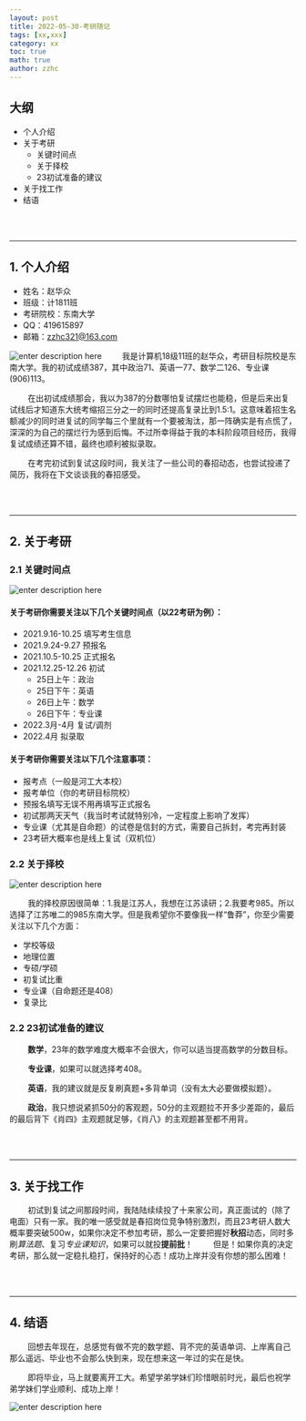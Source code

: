 ```yaml
---
layout: post
title: 2022-05-30-考研随记 
tags: [xx,xxx]
category: xx
toc: true
math: true
author: zzhc
---
```



## 大纲

 - 个人介绍
 - 关于考研
     - 关键时间点
     - 关于择校
     - 23初试准备的建议
 - 关于找工作
 - 结语


<br>
<br>

***

## 1. 个人介绍

 - 姓名：赵华众
 - 班级：计1811班
 - 考研院校：东南大学
 - QQ：419615897
 - 邮箱：zzhc321@163.com
   


![enter description here](http://img.zzhc321.xyz/blog/1653911934004.png)
&emsp;&emsp; 我是计算机18级11班的赵华众<i class="fas fa-smile"></i>，考研目标院校是东南大学。我的初试成绩387，其中政治71、英语一77、数学二126、专业课(906)113。

&emsp;&emsp; 在出初试成绩那会，我以为387的分数哪怕复试摆烂也能稳，但是后来出复试线后才知道东大统考缩招三分之一的同时还提高复录比到1.5:1<i class="far fa-sad-cry"></i>。这意味着招生名额减少的同时进复试的同学每三个里就有一个要被淘汰，那一阵确实是有点慌了，深深的为自己的摆烂行为感到后悔<i class="far fa-frown"></i>。不过所幸得益于我的本科阶段项目经历，我得复试成绩还算不错，最终也顺利被拟录取。

&emsp;&emsp; 在考完初试到复试这段时间，我关注了一些公司的春招动态，也尝试投递了简历，我将在下文谈谈我的春招感受。



<br>
<br>

***

## 2. 关于考研

### 2.1 关键时间点

![enter description here](http://img.zzhc321.xyz/blog/1653912775514.png)


#### 关于考研你需要关注以下几个关键时间点（以22考研为例）：

 - 2021.9.16-10.25 填写考生信息
 - 2021.9.24-9.27 预报名
 - 2021.10.5-10.25 正式报名
 - 2021.12.25-12.26 初试
     - 25日上午：政治
     - 25日下午：英语
     - 26日上午：数学
     - 26日下午：专业课
 - 2022.3月-4月 复试/调剂
 - 2022.4月 拟录取

#### 关于考研你需要关注以下几个注意事项：

 - 报考点（一般是河工大本校）
 - 报考单位（你的考研目标院校）
 - 预报名填写无误不用再填写正式报名
 - 初试那两天天气（我当时考试就特别冷，一定程度上影响了发挥）
 - 专业课（尤其是自命题）的试卷是信封的方式，需要自己拆封，考完再封装
 - 23考研大概率也是线上复试（双机位）





### 2.2 关于择校
![enter description here](http://img.zzhc321.xyz/blog/1653913107249.png)

&emsp;&emsp; 我的择校原因很简单：1.我是江苏人，我想在江苏读研；2.我要考985。所以选择了江苏唯二的985东南大学。但是我希望你不要像我一样“鲁莽”，你至少需要关注以下几个方面：

 - 学校等级
 - 地理位置
 - 专硕/学硕
 - 初复试比重
 - 专业课（自命题还是408）
 - 复录比

### 2.2 23初试准备的建议

&emsp;&emsp; **数学**，23年的数学难度大概率不会很大，你可以适当提高数学的分数目标。

&emsp;&emsp; **专业课**，如果可以就选择考408。

&emsp;&emsp; **英语**，我的建议就是反复刷真题+多背单词（没有太大必要做模拟题）。

&emsp;&emsp; **政治**，我只想说紧抓50分的客观题，50分的主观题拉不开多少差距的，最后的最后背下《肖四》主观题就足够，《肖八》的主观题甚至都不用背。



<br>
<br>

***

## 3. 关于找工作

&emsp;&emsp; 初试到复试之间那段时间，我陆陆续续投了十来家公司，真正面试的（除了电面）只有一家。我的唯一感受就是春招岗位竞争特别激烈，而且23考研人数大概率要突破500w，如果你决定不参加考研，那么一定要把握好**秋招**动态，同时多刷*算法题*、复习*专业课知识*，如果可以就投**提前批**！
&emsp;&emsp; 但是！如果你真的决定考研，那么就一定稳扎稳打，保持好的心态！成功上岸并没有你想的那么困难！



<br>
<br>

***

## 4. 结语

&emsp;&emsp; 回想去年现在，总感觉有做不完的数学题、背不完的英语单词、上岸离自己那么遥远、毕业也不会那么快到来，现在想来这一年过的实在是快。<i class="far fa-tired"></i>

&emsp;&emsp; 即将毕业，马上就要离开工大。希望学弟学妹们珍惜眼前时光，最后也祝学弟学妹们学业顺利、成功上岸！<i class="far fa-smile-wink"></i>

![enter description here](http://img.zzhc321.xyz/blog/1653915018883.png)